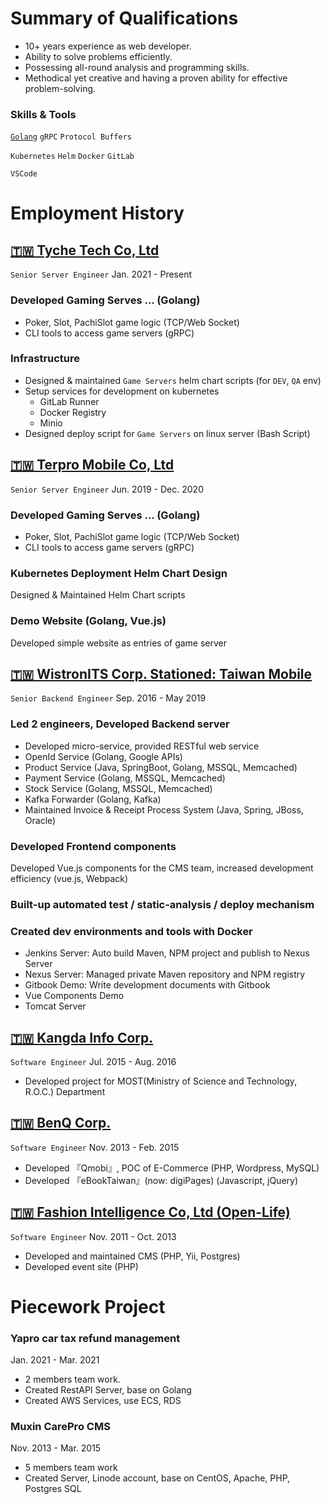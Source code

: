 # Summary of Qualifications

* 10+ years experience as web developer.
* Ability to solve problems efficiently.
* Possessing all-round analysis and programming skills.
* Methodical yet creative and having a proven ability for effective problem-solving.


### Skills & Tools
[`Golang`](skills/Golang.md) `gRPC` `Protocol Buffers`

`Kubernetes` `Helm` `Docker` `GitLab`

`VSCode`

# Employment History

## [🇹🇼 Tyche Tech Co, Ltd](employments/202101-tyche)
`Senior Server Engineer` Jan. 2021 - Present

### Developed Gaming Serves ... (Golang)
* Poker, Slot, PachiSlot game logic (TCP/Web Socket)
* CLI tools to access game servers (gRPC)

### Infrastructure
* Designed & maintained `Game Servers` helm chart scripts (for `DEV`, `QA` env)
* Setup services for development on kubernetes
  * GitLab Runner
  * Docker Registry
  * Minio
* Designed deploy script for `Game Servers` on linux server (Bash Script)


## [🇹🇼 Terpro Mobile Co, Ltd](employments/201906-terpro)
`Senior Server Engineer` Jun. 2019 - Dec. 2020

### Developed Gaming Serves ... (Golang)
* Poker, Slot, PachiSlot game logic (TCP/Web Socket)
* CLI tools to access game servers (gRPC)

### Kubernetes Deployment Helm Chart Design
Designed & Maintained  Helm Chart scripts

### Demo Website (Golang, Vue.js)
Developed simple website as entries of game server



## [🇹🇼 WistronITS Corp. Stationed: Taiwan Mobile](employments/201609-wits-twm)
`Senior Backend Engineer` Sep. 2016 - May 2019

### Led 2 engineers, Developed Backend server
* Developed micro-service, provided RESTful web service
* OpenId Service (Golang, Google APIs)
* Product Service (Java, SpringBoot, Golang, MSSQL, Memcached)
* Payment Service (Golang, MSSQL, Memcached)
* Stock Service (Golang, MSSQL, Memcached)
* Kafka Forwarder (Golang, Kafka)
* Maintained Invoice & Receipt Process System (Java, Spring, JBoss, Oracle)

### Developed Frontend components
Developed Vue.js components for the CMS team, increased development efficiency (vue.js, Webpack)

### Built-up automated test / static-analysis / deploy mechanism

### Created dev environments and tools with Docker
* Jenkins Server: Auto build Maven, NPM project and publish to Nexus Server
* Nexus Server: Managed private Maven repository and NPM registry
* Gitbook Demo: Write development documents with Gitbook
* Vue Components Demo
* Tomcat Server



## [🇹🇼 Kangda Info Corp.](employments/201507-kangda)
`Software Engineer` Jul. 2015 - Aug. 2016
* Developed project for MOST(Ministry of Science and Technology, R.O.C.) Department



## [🇹🇼 BenQ Corp.](employments/201311-benq)
`Software Engineer` Nov. 2013 - Feb. 2015
* Developed 『Qmobi』, POC of E-Commerce (PHP, Wordpress, MySQL)
* Developed 『eBookTaiwan』(now: digiPages) (Javascript, jQuery)



## [🇹🇼 Fashion Intelligence Co, Ltd (Open-Life)](employments/201111-openlife)
`Software Engineer` Nov. 2011 - Oct. 2013
* Developed and maintained CMS (PHP, Yii, Postgres)
* Developed event site (PHP)



# Piecework Project

### Yapro car tax refund management
Jan. 2021 - Mar. 2021
* 2 members team work.
* Created RestAPI Server, base on Golang
* Created AWS Services, use ECS, RDS

### Muxin CarePro CMS
Nov. 2013 - Mar. 2015
* 5 members team work
* Created Server, Linode account, base on CentOS, Apache, PHP, Postgres SQL



<!--
**ggwhite/ggwhite** is a ✨ _special_ ✨ repository because its `README.md` (this file) appears on your GitHub profile.

Here are some ideas to get you started:

- 🔭 I’m currently working on ...
- 🌱 I’m currently learning ...
- 👯 I’m looking to collaborate on ...
- 🤔 I’m looking for help with ...
- 💬 Ask me about ...
- 📫 How to reach me: ...
- 😄 Pronouns: ...
- ⚡ Fun fact: ...
-->
